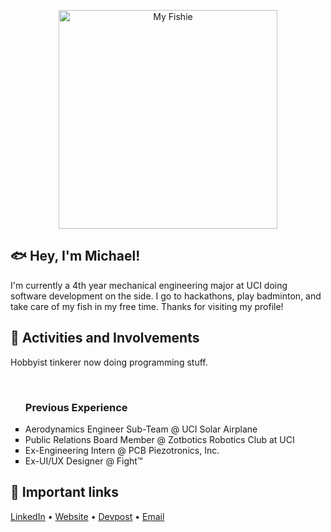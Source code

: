 <p align="center">
  <img src="https://cdn.discordapp.com/attachments/924916274595790859/943361405543907338/unknown.png" width="350" alt="My Fishie">
</p>


<h2>🐟 Hey, I'm Michael!</h2>
I'm currently a 4th year mechanical engineering major at UCI doing software development on the side. I go to hackathons, play badminton, and take care of my fish in my free time. Thanks for visiting my profile!
<br>
<h2>💛 Activities and Involvements</h2>
Hobbyist tinkerer now doing programming stuff.
<ul style="list-style-type:square">
<br>
<h3>Previous Experience</h3>
<li>Aerodynamics Engineer Sub-Team @ UCI Solar Airplane</li>
<li>Public Relations Board Member @ Zotbotics Robotics Club at UCI</li>
<li>Ex-Engineering Intern @ PCB Piezotronics, Inc.</li>
<li>Ex-UI/UX Designer @ Fight&trade;</li>
</ul>
<h2>🔗 Important links</h2>
<a href="https://www.linkedin.com/in/mphamusa/">LinkedIn</a> • <a href="https://michaelpham.tech/">Website</a> • <a href="https://devpost.com/mphamusa?ref_content=user-portfolio&ref_feature=portfolio&ref_medium=global-nav">Devpost</a> • <a href="mailto:michahp1@uci.edu">Email</a>
<br>



<!---
mphamm11/mphamm11 is a ✨ special ✨ repository because its `README.md` (this file) appears on your GitHub profile.
You can click the Preview link to take a look at your changes.
--->
